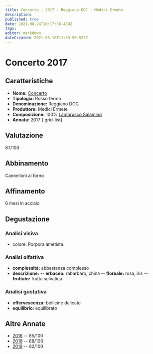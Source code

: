 ```yaml
---
title: Concerto - 2017 - Reggiano DOC - Medici Ermete
description: 
published: true
date: 2021-08-24T10:17:58.489Z
tags: 
editor: markdown
dateCreated: 2021-08-18T11:39:50.522Z
---
```


# Concerto 2017

## Caratteristiche
- **Nome:** [Concerto](/vini/Italia/Emilia/Medici-Ermete/Concerto/scheda-globale) 
- **Tipologia:** Rosso fermo
- **Denominazione:** Reggiano DOC 
- **Produttore:** Medici Ermete 
- **Composizione:** 100% [Lambrusco Salamino](/vitigni/bacca-nera/lambrusco-salamino)
- **Annata:** 2017
{.grid-list}

## Valutazione

<span class="valutazione">87/100</span>

## Abbinamento
Cannelloni al forno

## Affinamento
6 mesi in acciaio 

## Degustazione

### Analisi visiva
- colore: Porpora ametista

### Analisi olfattiva
- **complessità:**  abbastanza complesso
- **descrizione:** 
-- **erbaceo:** rabarbaro, china
-- **floreale:** rosa, iris
-- **fruttato:** frutta selvatica

### Analisi gustativa
- **effervescenza:** bollicine delicate
- **equilibrio:** equilibrato

## Altre Annate
- [2016](/vini/Italia/Emilia/Medici-Ermete/Concerto/2016) -- 85/100
- [2018](/vini/Italia/Emilia/Medici-Ermete/Concerto/2018) -- 88/100
- [2019](/vini/Italia/Emilia/Medici-Ermete/Concerto/2019) -- 92/100
 